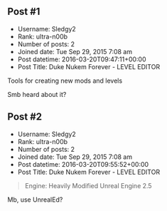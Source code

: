## Post #1
- Username: Sledgy2
- Rank: ultra-n00b
- Number of posts: 2
- Joined date: Tue Sep 29, 2015 7:08 am
- Post datetime: 2016-03-20T09:47:11+00:00
- Post Title: Duke Nukem Forever - LEVEL EDITOR

Tools for creating new mods and levels

Smb heard about it?
## Post #2
- Username: Sledgy2
- Rank: ultra-n00b
- Number of posts: 2
- Joined date: Tue Sep 29, 2015 7:08 am
- Post datetime: 2016-03-20T09:55:52+00:00
- Post Title: Duke Nukem Forever - LEVEL EDITOR

> Engine: Heavily Modified Unreal Engine 2.5

Mb, use UnrealEd?
